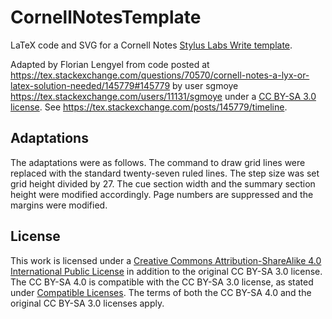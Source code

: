 # CornellNotesTemplate
LaTeX code and SVG for a Cornell Notes [Stylus Labs Write template](https://github.com/styluslabs/templates).


Adapted by Florian Lengyel from code posted at https://tex.stackexchange.com/questions/70570/cornell-notes-a-lyx-or-latex-solution-needed/145779#145779 
by user sgmoye https://tex.stackexchange.com/users/11131/sgmoye under a [CC BY-SA 3.0 license](https://creativecommons.org/licenses/by-sa/3.0/legalcode). 
See https://tex.stackexchange.com/posts/145779/timeline.

## Adaptations
The adaptations were as follows. The command to draw grid lines were replaced with the standard twenty-seven ruled lines. The step size was set grid height 
divided by 27. The cue section width and the summary section height were modified accordingly. Page numbers are suppressed and the margins were modified.

## License 
This work is licensed under a [Creative Commons Attribution-ShareAlike 4.0 International Public License](https://creativecommons.org/licenses/by-sa/4.0/legalcode) in addition to the original CC BY-SA 3.0 license. The CC BY-SA 4.0 is compatible with the CC BY-SA 3.0 license, as stated under [Compatible Licenses](https://creativecommons.org/share-your-work/licensing-considerations/compatible-licenses). The terms of both the CC BY-SA 4.0 and the original CC BY-SA 3.0 licenses apply.
